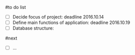 #to do list

- [ ] Decide focus of project: deadline 2016.10.14
- [ ] Define main functions of application: deadline 2016.10.19
- [ ] Database structure:

#next

- [ ] ...
